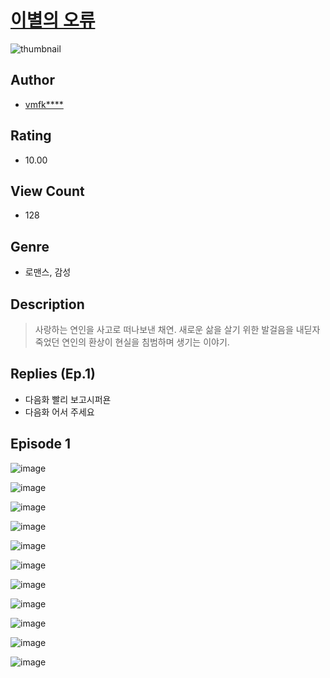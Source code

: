 # [이별의 오류](https://comic.naver.com/challenge/list?titleId=811259)
![thumbnail](https://image-comic.pstatic.net/user_contents_data/challenge_comic/2023/05/25/upload_3918467233879581542_480x623.jpeg)

## Author
- [vmfk****](https://comic.naver.com/artistTitle?id=367262)

## Rating
- 10.00

## View Count
- 128

## Genre
- 로맨스, 감성

## Description
> 사랑하는 연인을 사고로 떠나보낸 채연. 새로운 삶을 살기 위한 발걸음을 내딛자 죽었던 연인의 환상이 현실을 침범하며 생기는 이야기.

## Replies (Ep.1)
- 다음화 빨리 보고시퍼욘
- 다음화 어서 주세요

## Episode 1
![image](https://image-comic.pstatic.net/user_contents_data/challenge_comic/2023/05/25/367262/upload_7233120966358415666.jpeg)

![image](https://image-comic.pstatic.net/user_contents_data/challenge_comic/2023/05/25/367262/upload_3761738474981570869.jpeg)

![image](https://image-comic.pstatic.net/user_contents_data/challenge_comic/2023/05/25/367262/upload_3760558690384700215.jpeg)

![image](https://image-comic.pstatic.net/user_contents_data/challenge_comic/2023/05/25/367262/upload_3630798746824093752.jpeg)

![image](https://image-comic.pstatic.net/user_contents_data/challenge_comic/2023/05/25/367262/upload_7075495182021780275.jpeg)

![image](https://image-comic.pstatic.net/user_contents_data/challenge_comic/2023/05/25/367262/upload_7148447571490781281.jpeg)

![image](https://image-comic.pstatic.net/user_contents_data/challenge_comic/2023/05/25/367262/upload_4122876350446188599.jpeg)

![image](https://image-comic.pstatic.net/user_contents_data/challenge_comic/2023/05/25/367262/upload_3487019992911930721.jpeg)

![image](https://image-comic.pstatic.net/user_contents_data/challenge_comic/2023/05/25/367262/upload_7076054841124217955.jpeg)

![image](https://image-comic.pstatic.net/user_contents_data/challenge_comic/2023/05/25/367262/upload_4134923707961455161.jpeg)

![image](https://image-comic.pstatic.net/user_contents_data/challenge_comic/2023/05/25/367262/upload_3978425827715004518.jpeg)

